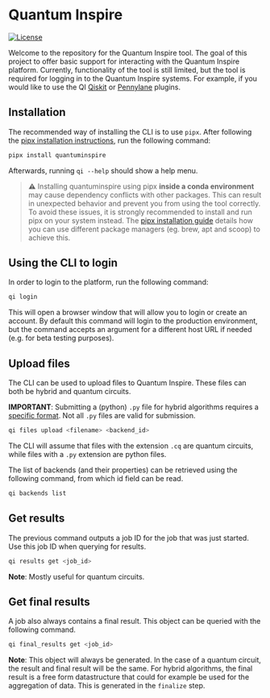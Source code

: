 # Quantum Inspire

[![License](https://img.shields.io/github/license/qutech-delft/qiskit-quantuminspire.svg?style=popout-square)](https://opensource.org/licenses/Apache-2.0)

Welcome to the repository for the Quantum Inspire tool. The goal of this project to offer basic support for interacting with the Quantum Inspire platform.
Currently, functionality of the tool is still limited, but the tool is required for logging in to the Quantum Inspire systems. For example, if you would like to use the QI [Qiskit](https://github.com/QuTech-Delft/qiskit-quantuminspire) or [Pennylane](https://github.com/QuTech-Delft/pennylane-quantuminspire) plugins.

## Installation

The recommended way of installing the CLI is to use `pipx`. After following the [pipx installation instructions](https://pipx.pypa.io/stable/installation), run the following command:

```bash
pipx install quantuminspire
```

Afterwards, running `qi --help` should show a help menu.

> **⚠️** Installing quantuminspire using pipx **inside a conda environment** may cause dependency conflicts with other packages. This can result in unexpected behavior and prevent you from using the tool correctly. To avoid these issues, 
> it is strongly recommended to install and run pipx on your system instead. The [pipx installation guide](https://github.com/pypa/pipx) details how you can use different package managers (eg. brew, apt and scoop) to achieve this.

## Using the CLI to login

In order to login to the platform, run the following command:

```bash
qi login
```

This will open a browser window that will allow you to login or create an account. By default this command will login to the production environment, but the command accepts an argument for a different host URL if needed (e.g. for beta testing purposes).

## Upload files

The CLI can be used to upload files to Quantum Inspire. These files can both be hybrid and quantum circuits.

**IMPORTANT**: Submitting a (python) `.py` file for hybrid algorithms requires a [specific format](https://qutech-delft.github.io/qiskit-quantuminspire/hybrid/basics.html). 
Not all `.py` files are valid for submission.

```bash
qi files upload <filename> <backend_id>
```

The CLI will assume that files with the extension `.cq` are quantum circuits, while files with a `.py` extension are python files. 

The list of backends (and their properties)
can be retrieved using the following command, from which id field can be read.

```bash
qi backends list
```

## Get results

The previous command outputs a job ID for the job that was just started. Use this job ID when querying for results.

```bash
qi results get <job_id>
```

**Note**: Mostly useful for quantum circuits.

## Get final results

A job also always contains a final result. This object can be queried with the following command.

```bash
qi final_results get <job_id>
```

**Note**: This object will always be generated. In the case of a quantum circuit, the result and final result will be the same. For hybrid algorithms, the final result is a free form datastructure that could for example be used for the aggregation of data. This is generated in the `finalize` step.

